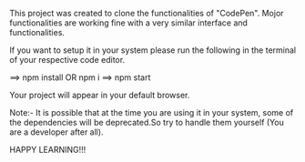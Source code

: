 This project was created to clone the functionalities of "CodePen".
Mojor functionalities are working fine with a very similar interface and functionalities.

If you want to setup it in your system please run the following in the terminal of your respective code editor.

==> npm install OR npm i
==> npm start

Your project will appear in your default browser.

Note:- It is possible that at the time you are using it in your system, some of the dependencies will be deprecated.So try to handle them yourself (You are a developer after all).

HAPPY LEARNING!!!